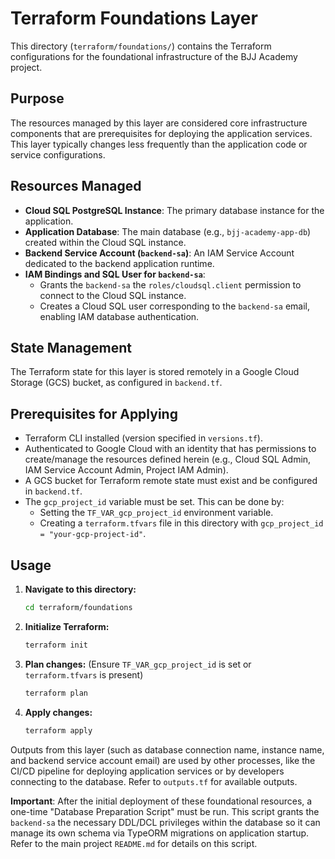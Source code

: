 # Terraform Foundations Layer

This directory (`terraform/foundations/`) contains the Terraform configurations for the foundational infrastructure of the BJJ Academy project.

## Purpose

The resources managed by this layer are considered core infrastructure components that are prerequisites for deploying the application services. This layer typically changes less frequently than the application code or service configurations.

## Resources Managed

-   **Cloud SQL PostgreSQL Instance**: The primary database instance for the application.
-   **Application Database**: The main database (e.g., `bjj-academy-app-db`) created within the Cloud SQL instance.
-   **Backend Service Account (`backend-sa`)**: An IAM Service Account dedicated to the backend application runtime.
-   **IAM Bindings and SQL User for `backend-sa`**:
    -   Grants the `backend-sa` the `roles/cloudsql.client` permission to connect to the Cloud SQL instance.
    -   Creates a Cloud SQL user corresponding to the `backend-sa` email, enabling IAM database authentication.

## State Management

The Terraform state for this layer is stored remotely in a Google Cloud Storage (GCS) bucket, as configured in `backend.tf`.

## Prerequisites for Applying

-   Terraform CLI installed (version specified in `versions.tf`).
-   Authenticated to Google Cloud with an identity that has permissions to create/manage the resources defined herein (e.g., Cloud SQL Admin, IAM Service Account Admin, Project IAM Admin).
-   A GCS bucket for Terraform remote state must exist and be configured in `backend.tf`.
-   The `gcp_project_id` variable must be set. This can be done by:
    -   Setting the `TF_VAR_gcp_project_id` environment variable.
    -   Creating a `terraform.tfvars` file in this directory with `gcp_project_id = "your-gcp-project-id"`.

## Usage

1.  **Navigate to this directory:**
    ```bash
    cd terraform/foundations
    ```

2.  **Initialize Terraform:**
    ```bash
    terraform init
    ```

3.  **Plan changes:**
    (Ensure `TF_VAR_gcp_project_id` is set or `terraform.tfvars` is present)
    ```bash
    terraform plan
    ```

4.  **Apply changes:**
    ```bash
    terraform apply
    ```

Outputs from this layer (such as database connection name, instance name, and backend service account email) are used by other processes, like the CI/CD pipeline for deploying application services or by developers connecting to the database. Refer to `outputs.tf` for available outputs.

**Important**: After the initial deployment of these foundational resources, a one-time "Database Preparation Script" must be run. This script grants the `backend-sa` the necessary DDL/DCL privileges within the database so it can manage its own schema via TypeORM migrations on application startup. Refer to the main project `README.md` for details on this script.
